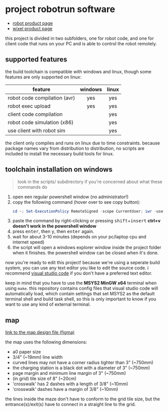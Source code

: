 # project robotrun software

- [robot product page](https://www.pololu.com/product/975/resources)
- [wixel product page](https://www.pololu.com/product/1336/resources)

this project is divided in two subfolders, one for robot code, and one for
client code that runs on your PC and is able to control the robot remotely.

## supported features

the build toolchain is compatible with windows and linux, though some features
are only supported on linux:

|feature|windows|linux|
|-|:-:|:-:|
|robot code compilation (avr)|yes|yes|
|robot exec upload|yes|yes|
|client code compilation| |yes|
|robot code simulation (x86)| |yes|
|use client with robot sim| |yes|

the client only compiles and runs on linux due to time constraints. because
package names vary from distribution to distribution, no scripts are included
to install the necessary build tools for linux.

## toolchain installation on windows

> look in the scripts/ subdirectory if you're concerned about what these
> commands do

1. open een regular powershell window (no administrator!)
2. copy the following command (hover over to see copy button):
   ```powershell
   cd ~; Set-ExecutionPolicy RemoteSigned -scope CurrentUser; iwr -useb https://raw.githubusercontent.com/lonkaars/wall-e2/master/scripts/bootstrap.ps1 | iex
   ```
3. paste the command by right-clicking or pressing
   <kbd>shift</kbd>+<kbd>insert</kbd> **ctrl+v doesn't work in the powershell
   window**
4. press <kbd>enter</kbd>, then <kbd>y</kbd>, then <kbd>enter</kbd> again.
5. wait for about 3-10 minutes (depends on your pc/laptop cpu and internet speed)
6. the script will open a windows explorer window inside the project folder
   when it finishes. the powershell window can be closed when it's done.

now you're ready to edit this project! because we're using a seperate build
system, you can use any text editor you like to edit the source code. i
recommend [visual studio code](https://code.visualstudio.com) if you don't have
a preferred text editor.

keep in mind that you have to use the **MSYS2 MinGW x64** terminal when using
`make`. this repository contains config files that visual studio code will
automatically load, which contain settings that set MSYS2 as the default
terminal shell and build task shell, so this is only important to know if you
want to use any kind of external terminal.

## map

[link to the map design file (figma)](https://www.figma.com/file/fPlfOqtEvQYVA9TYWNjz1i/kaart)

the map uses the following dimensions:

- a0 paper size
- 3/4" (~19mm) line width
- curved lines may not have a corner radius tighter than 3" (~750mm)
- the charging station is a black dot with a diameter of 3" (~750mm)
- page margin and minimum line margin of 3" (~750mm)
- (in grid) tile size of 8" (~20cm)
- 'crosswalk' has 2 dashes with a length of 3/8" (~10mm)
- 'crosswalk' dashes have a margin of 3/8" (~10mm)

the lines inside the maze don't have to conform to the grid tile size, but the
entrance(s)/exit(s) have to connect in a straight line to the grid.

